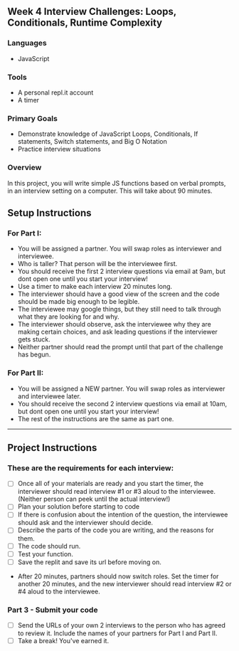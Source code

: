 ## Week 4 Interview Challenges: Loops, Conditionals, Runtime Complexity

### Languages
- JavaScript

### Tools
- A personal repl.it account
- A timer

### Primary Goals
- Demonstrate knowledge of JavaScript Loops, Conditionals, If statements, Switch statements, and Big O Notation
- Practice interview situations

### Overview
In this project, you will write simple JS functions based on verbal prompts, in an interview setting on a computer. This will take about 90 minutes.

## Setup Instructions

### For Part I:
- You will be assigned a partner.  You will swap roles as interviewer and interviewee.
- Who is taller? That person will be the interviewee first.
- You should receive the first 2 interview questions via email at 9am, but dont open one until you start your interview!
- Use a timer to make each interview 20 minutes long.
- The interviewer should have a good view of the screen and the code should be made big enough to be legible.
- The interviewee may google things, but they still need to talk through what they are looking for and why.
- The interviewer should observe, ask the interviewee why they are making certain choices, and ask leading questions if the interviewer gets stuck.
- Neither partner should read the prompt until that part of the challenge has begun.

### For Part II:
- You will be assigned a NEW partner.  You will swap roles as interviewer and interviewee later.
- You should receive the second 2 interview questions via email at 10am, but dont open one until you start your interview!
- The rest of the instructions are the same as part one.

-----

## Project Instructions

### These are the requirements for each interview:

- [ ] Once all of your materials are ready and you start the timer, the interviewer should read interview #1 or #3 aloud to the interviewee.  (Neither person can peek until the actual interview!)
- [ ] Plan your solution before starting to code
- [ ] If there is confusion about the intention of the question, the interviewee should ask and the interviewer should decide.
- [ ] Describe the parts of the code you are writing, and the reasons for them.
- [ ] The code should run.
- [ ] Test your function.
- [ ] Save the replit and save its url before moving on.

- After 20 minutes, partners should now switch roles. Set the timer for another 20 minutes, and the new interviewer should read interview #2 or #4 aloud to the interviewee.


### Part 3 - Submit your code

- [ ] Send the URLs of your own 2 interviews to the person who has agreed to review it. Include the names of your partners for Part I and Part II.
- [ ] Take a break!  You've earned it.
